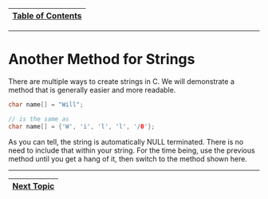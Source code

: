 |[Table of Contents](/00-Table-of-Contents.md)|
|---|

---

# Another Method for Strings

There are multiple ways to create strings in C. We will demonstrate a method that is generally easier and more readable.

```c
char name[] = "Will";

// is the same as
char name[] = {'W', 'i', 'l', 'l', '/0'};
```

As you can tell, the string is automatically NULL terminated. There is no need to include that within your string. For the time being, use the previous method until you get a hang of it, then switch to the method shown here.

---

|[Next Topic](/04_IO_part_1/Objectives.md)|
|---|
